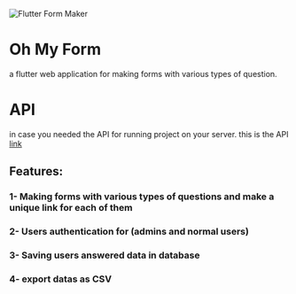 ![Flutter Form Maker](https://strapi.dhiwise.com/uploads/flutter_form_validation_a_guide_to_setting_up_flutter_textfield_validation_og_image_652f6ae439a89_255195c703.webp)
# Oh My Form

a flutter web application for making forms with various types of question.

# API
in case you needed the API for running project on your server. this is the API [link](https://github.com/SamoProgrammer/OhMyFormAPI)

## Features:
### 1- Making forms with various types of questions and make a unique link for each of them
### 2- Users authentication for (admins and normal users)
### 3- Saving users answered data in database
### 4- export datas as CSV
